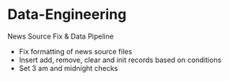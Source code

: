 # Data-Engineering
News Source Fix & Data Pipeline
- Fix formatting of news source files
- Insert add, remove, clear and init records based on conditions
- Set 3 am and midnight checks
